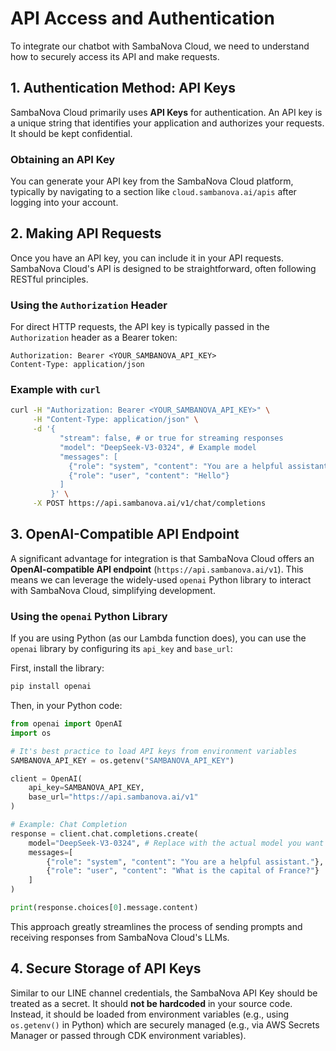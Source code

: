 # API Access and Authentication

To integrate our chatbot with SambaNova Cloud, we need to understand how to securely access its API and make requests.

## 1. Authentication Method: API Keys

SambaNova Cloud primarily uses **API Keys** for authentication. An API key is a unique string that identifies your application and authorizes your requests. It should be kept confidential.

### Obtaining an API Key

You can generate your API key from the SambaNova Cloud platform, typically by navigating to a section like `cloud.sambanova.ai/apis` after logging into your account.

## 2. Making API Requests

Once you have an API key, you can include it in your API requests. SambaNova Cloud's API is designed to be straightforward, often following RESTful principles.

### Using the `Authorization` Header

For direct HTTP requests, the API key is typically passed in the `Authorization` header as a Bearer token:

```http
Authorization: Bearer <YOUR_SAMBANOVA_API_KEY>
Content-Type: application/json
```

### Example with `curl`

```bash
curl -H "Authorization: Bearer <YOUR_SAMBANOVA_API_KEY>" \
     -H "Content-Type: application/json" \
     -d '{
           "stream": false, # or true for streaming responses
           "model": "DeepSeek-V3-0324", # Example model
           "messages": [
             {"role": "system", "content": "You are a helpful assistant"},
             {"role": "user", "content": "Hello"}
           ]
         }' \
     -X POST https://api.sambanova.ai/v1/chat/completions
```

## 3. OpenAI-Compatible API Endpoint

A significant advantage for integration is that SambaNova Cloud offers an **OpenAI-compatible API endpoint** (`https://api.sambanova.ai/v1`). This means we can leverage the widely-used `openai` Python library to interact with SambaNova Cloud, simplifying development.

### Using the `openai` Python Library

If you are using Python (as our Lambda function does), you can use the `openai` library by configuring its `api_key` and `base_url`:

First, install the library:

```bash
pip install openai
```

Then, in your Python code:

```python
from openai import OpenAI
import os

# It's best practice to load API keys from environment variables
SAMBANOVA_API_KEY = os.getenv("SAMBANOVA_API_KEY")

client = OpenAI(
    api_key=SAMBANOVA_API_KEY,
    base_url="https://api.sambanova.ai/v1"
)

# Example: Chat Completion
response = client.chat.completions.create(
    model="DeepSeek-V3-0324", # Replace with the actual model you want to use
    messages=[
        {"role": "system", "content": "You are a helpful assistant."},
        {"role": "user", "content": "What is the capital of France?"}
    ]
)

print(response.choices[0].message.content)
```

This approach greatly streamlines the process of sending prompts and receiving responses from SambaNova Cloud's LLMs.

## 4. Secure Storage of API Keys

Similar to our LINE channel credentials, the SambaNova API Key should be treated as a secret. It should **not be hardcoded** in your source code. Instead, it should be loaded from environment variables (e.g., using `os.getenv()` in Python) which are securely managed (e.g., via AWS Secrets Manager or passed through CDK environment variables).

